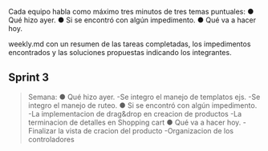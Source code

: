 Cada equipo habla como máximo tres minutos de tres temas puntuales:
● Qué hizo ayer.
● Si se encontró con algún impedimento.
● Qué va a hacer hoy.

weekly.md con un resumen de las tareas completadas,
los impedimentos encontrados y las soluciones propuestas indicando los integrantes.

## Sprint 3
> Semana:
    ● Qué hizo ayer.
        -Se integro el manejo de templatos ejs.
        -Se integro el manejo de ruteo.
    ● Si se encontró con algún impedimento.
        -La implementacion de drag&drop en creacion de productos
        -La terminacion de detalles en Shopping cart
    ● Qué va a hacer hoy.
        -Finalizar la vista de cracion del producto
        -Organizacion de los controladores